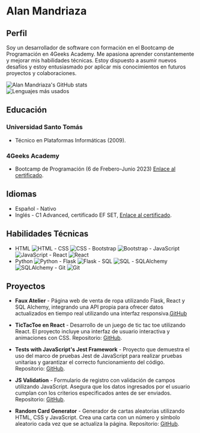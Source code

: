 # Alan Mandriaza

## Perfil

Soy un desarrollador de software con formación en el Bootcamp de Programación en 4Geeks Academy. Me apasiona aprender constantemente y mejorar mis habilidades técnicas. Estoy dispuesto a asumir nuevos desafíos y estoy entusiasmado por aplicar mis conocimientos en futuros proyectos y colaboraciones.



![Alan Mandriaza's GitHub stats](https://github-readme-stats.vercel.app/api?username=AlanMandriaza&show_icons=true&theme=radical)<br>
![Lenguajes más usados](https://github-readme-stats.vercel.app/api/top-langs/?username=AlanMandriaza&layout=compact)



## Educación

### Universidad Santo Tomás
- Técnico en Plataformas Informáticas (2009).

### 4Geeks Academy
- Bootcamp de Programación (6 de Frebero-Junio 2023) [Enlace al certificado](https://certificate.4geeks.com/d50bbbce64a5f3f333f8b0546da0c2ffe82eb8fa).

  
## Idiomas

- Español - Nativo
- Inglés - C1 Advanced, certificado EF SET, [Enlace al certificado](https://www.efset.org/cert/XMCCB7).

## Habilidades Técnicas

- HTML ![HTML](https://img.icons8.com/color/48/000000/html-5.png) - CSS ![CSS](https://img.icons8.com/color/48/000000/css3.png) - Bootstrap ![Bootstrap](https://img.icons8.com/color/48/000000/bootstrap.png) - JavaScript ![JavaScript](https://img.icons8.com/color/48/000000/javascript.png) - React ![React](https://img.icons8.com/color/48/000000/react-native.png)
- Python ![Python](https://img.icons8.com/color/48/000000/python.png) - Flask ![Flask](https://img.icons8.com/ios/48/000000/flask.png) - SQL ![SQL](https://img.icons8.com/ios/48/000000/sql.png) - SQLAlchemy ![SQLAlchemy](https://img.icons8.com/ios/48/000000/database.png) - Git ![Git](https://img.icons8.com/color/48/000000/git.png)




## Proyectos


- **Faux Atelier** - Página web de venta de ropa utilizando Flask, React y SQL Alchemy, integrando una API propia para ofrecer datos actualizados en tiempo real utilizando una interfaz responsiva.[GitHub](https://github.com/AlanMandriaza/Proyecto-final)


- **TicTacToe en React** - Desarrollo de un juego de tic tac toe utilizando React. El proyecto incluye una interfaz de usuario interactiva y animaciones con CSS. Repositorio: [GitHub](https://github.com/AlanMandriaza/TicTacToe-en-React).


- **Tests with JavaScript's Jest Framework** - Proyecto que demuestra el uso del marco de pruebas Jest de JavaScript para realizar pruebas unitarias y garantizar el correcto funcionamiento del código. Repositorio: [GitHub](https://github.com/AlanMandriaza/tests-with-Javascript-s-Jest-Framework).

- **JS Validation** - Formulario de registro con validación de campos utilizando JavaScript. Asegura que los datos ingresados por el usuario cumplan con los criterios especificados antes de ser enviados. Repositorio: [GitHub](https://github.com/AlanMandriaza/JS-Validation-).

- **Random Card Generator** - Generador de cartas aleatorias utilizando HTML, CSS y JavaScript. Crea una carta con un número y símbolo aleatorio cada vez que se actualiza la página. Repositorio: [GitHub](https://github.com/AlanMandriaza/Random-Card-Generator).
